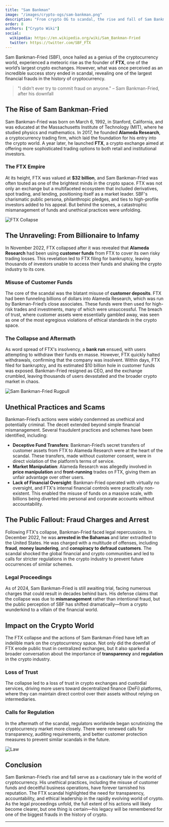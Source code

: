 ```yaml
---
title: "Sam Bankman"
image: "/images/crypto-ogs/sam-bankman.png"
description: "From crypto OG to scandal, the rise and fall of Sam Bankman-Fried."
order: 8
authors: ["Crypto Wiki"]
social:
  wikipedia: https://en.wikipedia.org/wiki/Sam_Bankman-Fried
  twitter: https://twitter.com/SBF_FTX
---
```


Sam Bankman-Fried (SBF), once hailed as a genius of the cryptocurrency world, experienced a meteoric rise as the founder of **FTX**, one of the world’s largest crypto exchanges. However, what was once perceived as an incredible success story ended in scandal, revealing one of the largest financial frauds in the history of cryptocurrency.

> "I didn’t ever try to commit fraud on anyone." – Sam Bankman-Fried, after his downfall

## The Rise of Sam Bankman-Fried

Sam Bankman-Fried was born on March 6, 1992, in Stanford, California, and was educated at the Massachusetts Institute of Technology (MIT), where he studied physics and mathematics. In 2017, he founded **Alameda Research**, a cryptocurrency trading firm, which laid the foundation for his entry into the crypto world. A year later, he launched **FTX**, a crypto exchange aimed at offering more sophisticated trading options to both retail and institutional investors.

### The FTX Empire

At its height, FTX was valued at **$32 billion**, and Sam Bankman-Fried was often touted as one of the brightest minds in the crypto space. FTX was not only an exchange but a multifaceted ecosystem that included derivatives, spot trading, and lending, positioning itself as a market leader. SBF's charismatic public persona, philanthropic pledges, and ties to high-profile investors added to his appeal. But behind the scenes, a catastrophic mismanagement of funds and unethical practices were unfolding.

![FTX Collapse](/images/posts/ftx-collapse.jpg)

## The Unraveling: From Billionaire to Infamy

In November 2022, FTX collapsed after it was revealed that **Alameda Research** had been using **customer funds** from FTX to cover its own risky trading losses. This revelation led to FTX filing for bankruptcy, leaving thousands of investors unable to access their funds and shaking the crypto industry to its core.

### Misuse of Customer Funds

The core of the scandal was the blatant misuse of **customer deposits**. FTX had been funneling billions of dollars into Alameda Research, which was run by Bankman-Fried’s close associates. These funds were then used for high-risk trades and investments, many of which were unsuccessful. The breach of trust, where customer assets were essentially gambled away, was seen as one of the most egregious violations of ethical standards in the crypto space.

### The Collapse and Aftermath

As word spread of FTX's insolvency, a **bank run** ensued, with users attempting to withdraw their funds en masse. However, FTX quickly halted withdrawals, confirming that the company was insolvent. Within days, FTX filed for bankruptcy, and its estimated $10 billion hole in customer funds was exposed. Bankman-Fried resigned as CEO, and the exchange crumbled, leaving thousands of users devastated and the broader crypto market in chaos.

![Sam Bankman-Fried Rugpull](/images/posts/rugpull.jpg)

## Unethical Practices and Scams

Bankman-Fried’s actions were widely condemned as unethical and potentially criminal. The deceit extended beyond simple financial mismanagement. Several fraudulent practices and schemes have been identified, including:

- **Deceptive Fund Transfers**: Bankman-Fried’s secret transfers of customer assets from FTX to Alameda Research were at the heart of the scandal. These transfers, made without customer consent, were in direct violation of the platform’s terms of service.
- **Market Manipulation**: Alameda Research was allegedly involved in **price manipulation** and **front-running** trades on FTX, giving them an unfair advantage over other users.
- **Lack of Financial Oversight**: Bankman-Fried operated with virtually no oversight, and FTX's internal financial controls were practically non-existent. This enabled the misuse of funds on a massive scale, with billions being diverted into personal and corporate accounts without accountability.

## The Public Fallout: Fraud Charges and Arrest

Following FTX's collapse, Bankman-Fried faced legal repercussions. In December 2022, he was **arrested in the Bahamas** and later extradited to the United States. He was charged with a multitude of offenses, including **fraud**, **money laundering**, and **conspiracy to defraud customers**. The scandal shocked the global financial and crypto communities and led to calls for stricter regulations in the crypto industry to prevent future occurrences of similar schemes.

### Legal Proceedings

As of 2024, Sam Bankman-Fried is still awaiting trial, facing numerous charges that could result in decades behind bars. His defense claims that the collapse was due to **mismanagement** rather than intentional fraud, but the public perception of SBF has shifted dramatically—from a crypto wunderkind to a villain of the financial world.

## Impact on the Crypto World

The FTX collapse and the actions of Sam Bankman-Fried have left an indelible mark on the cryptocurrency space. Not only did the downfall of FTX erode public trust in centralized exchanges, but it also sparked a broader conversation about the importance of **transparency** and **regulation** in the crypto industry.

### Loss of Trust

The collapse led to a loss of trust in crypto exchanges and custodial services, driving more users toward decentralized finance (DeFi) platforms, where they can maintain direct control over their assets without relying on intermediaries.

### Calls for Regulation

In the aftermath of the scandal, regulators worldwide began scrutinizing the cryptocurrency market more closely. There were renewed calls for transparency, auditing requirements, and better customer protection measures to prevent similar scandals in the future.

![Law](/images/posts/law.jpg)

## Conclusion

Sam Bankman-Fried’s rise and fall serve as a cautionary tale in the world of cryptocurrency. His unethical practices, including the misuse of customer funds and deceitful business operations, have forever tarnished his reputation. The FTX scandal highlighted the need for transparency, accountability, and ethical leadership in the rapidly evolving world of crypto. As the legal proceedings unfold, the full extent of his actions will likely become clearer, but one thing is certain—his legacy will be remembered for one of the biggest frauds in the history of crypto.

---
